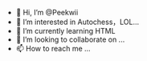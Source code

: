 - 👋 Hi, I’m @Peekwii
- 👀 I’m interested in Autochess，LOL...
- 🌱 I’m currently learning HTML
- 💞️ I’m looking to collaborate on ...
- 📫 How to reach me ...

<!---
Peekwii/Peekwii is a ✨ special ✨ repository because its `README.md` (this file) appears on your GitHub profile.
You can click the Preview link to take a look at your changes.
--->
